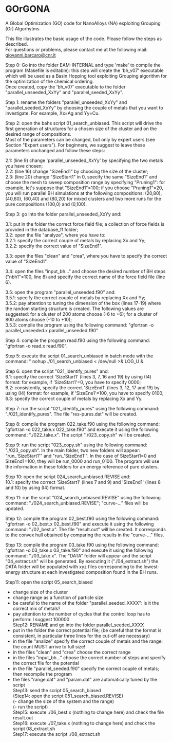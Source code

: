 # GOrGONA
A Global Optimization (GO) code for NanoAlloys (NA) exploiting Grouping (Gr) Algorhytms

This file illustrates the basic usage of the code. Please follow the steps as described. \
For questions or problems, please contact me at the following mail: giovanni.barcaro@cnr.it

Step 0: Go into the folder EAM-INTERNAL and type 'make' to compile the program (Makefile is editable): this step will create the 'bh_v07' executable which will be used as a Basin Hopping tool exploiting Grouping algorithm for the optimization of the chemical ordering. \
Once created, copy the 'bh_v07' executable to the folder "parallel_unseeded_XxYy" and "parallel_seeded_XxYy".

Step 1: rename the folders "parallel_unseeded_XxYy" and "parallel_seeded_XxYy" by choosing the couple of metals that you want to investigate. For example, Xx=Ag and Yy=Cu.

Step 2: open the bahs script 01_search_unbiased. This script will drive the first generation of structures for a chosen size of the cluster and on the desired range of compositions. \
Most of the parameters can be changed, but only by expert users (see Section "Expert users"). For beginners, we suggest to leave these parameters unchanged and follow these steps:

2.1: (line 9) change 'parallel_unseeded_XxYy' by specifying the two metals you have chosen;\
2.2: (line 16) change "SizeEnd1" by choosing the size of the cluster;\
2.3: (line 20) change "SizeStart1" in 0, specify the same "SizeEnd1" and choose the mesh to sweep composition range by specifying "Pruning1": for example, let's suppose that "SizeEnd1"=100; if you choose "Pruning1"=20, you will run parallel BH simulations at the following compositions: (20,80), (40,60), (60,40) and (80,20) for mixed clusters and two more runs for the pure compositions (100,0) and (0,100).

Step 3: go into the folder parallel_unseeded_XxYy and:

3.1: put in the folder the correct force field file; a collection of force fields is provided in the database_ff folder;\
3.2: open the file "analyze", where you have to:\
3.2.1: specify the correct couple of metals by replacing Xx and Yy; \
3.2.2: specify the correct value of "SizeEnd1".

3.3: open the files "clean" and "crea", where you have to specify the correct value of "SizeEnd1".

3.4: open the files "input_bh..." and choose the desired number of BH steps ("nbh1"=100, line 8) and specify the correct name of the force field file (line 6).

3.5: open the program "parallel_unseeded.f90" and:\
3.5.1: specify the correct couple of metals by replacing Xx and Yy;\
3.5.2: pay attention to tuning the dimension of the box (lines 17-19) where the random starting structure is created. The following values are suggested: for a cluster of 200 atoms choose (-6 to +6); for a cluster of 800 atoms choose (-10 to +10);\
3.5.3: compile the program using the following command: "gfortran -o parallel_unseeded.x parallel_unseeded.f90"

Step 4: compile the program read.f90 using the following command: "gfortran -o read.x read.f90".

Step 5: execute the script 01_search_unbiased in batch mode with the command: " nohup ./01_search_unbiased < /dev/null >& LOG_U &.

Step 6: open the script "021_identify_pures" and: \
6.1: specify the correct 'SizeStart1' (lines 3, 7, 16 and 19) by using (I4) format: for example, if 'SizeStart1'=0, you have to specify 0000;\
6.2: consistently, specify the correct 'SizeEnd1' (lines 3, 12, 17 and 19) by using (I4) format: for example, if 'SizeEne1'=100, you have to specify 0100;\
6.3: specify the correct couple of metals by replacing Xx and Yy.

Step 7: run the script "021_identify_pures" using the following command: "./021_identify_pures". The file "res-pures.dat" will be created.

Step 8: compile the program 022_take.f90 using the following command: "gfortran -o 022_take.x 022_take.f90" and execute it using the following command: "./022_take.x". The script "./023_copy.sh" will be created.

Step 9: run the script "023_copy.sh" using the following command: "./023_copy.sh". In the main folder, two new folders will appear: "run_'SizeStart1'" and "run_'SizeEnd1'". In the case of SizeStart1=0 and SizeEnd1=100, they will be run_0000 and run_0100. The program will use the information in these folders for an energy reference of pure clusters.

Step 10: open the script 024_search_unbiased.REVISE and: \
10.1: specify the correct 'SizeStart1' (lines 7 and 9) and 'SizeEnd1' (lines 8 and 10) by using (I4) format.

Step 11: run the script "024_search_unbiased.REVISE" using the following command: "./024_search_unbiased.REVISE"; "curve-..." files will be updated.

Step 12: compile the program 02_best.f90 using the following command: "gfortran -o 02_best.x 02_best.f90" and execute it using the following command: "./02_best.x". The file "result.out" will be created. It corresponds to the convex hull obtained by comparing the results in the "curve-..." files.

Step 13: compile the program 03_take.f90 using the following command: "gfortran -o 03_take.x 03_take.f90" and execute it using the following command: "./03_take.x". The "DATA" folder will appear and the script "04_extract.sh" will be generated. By executing it ("./04_extract.sh") the DATA folder will be populated with xyz files corresponding to the lowest-energy structure at each investigated composition found in the BH runs.

 Step11: open the script 05_search_biased
 - change size of the cluster
 - change range as a function of particle size
 - be careful to the name of the folder "parallel_seeded_XXXX": is it the correct mix of metals?
 - pay attention to the number of cycles that the control loop has to perform: I suggest 100000 \
 Step12: RENAME and go into the folder parallel_seeded_XXXX
 - put in the folder the correct potential file; (be careful that the format is consistent, in particular three lines for the cut-off are necessary)
 - in the file "analize" specify the correct couple of metals and the range: the count MUST arrive to full size!
 - in the files "clean" and "crea" choose the correct range
 - in the files "input_bh..." choose the correct number of steps and specify the correct file for the potential
 - in the file "parallel_seeded.f90" specify the correct couple of metals; then recompile the program
 - the files "range.dat" and "param.dat" are automatically tuned by the script \
 Step13: send the script 05_search_biased \
(Step14: open the script 051_search_biased.REVISE) \
(- change the size of the system and the range) \
(- run the script) \
 Step15: execute ./06_best.x (nothing to change here) and check the file result.out \
 Step16: execute ./07_take.x (nothing to change here) and check the script 08_extract.sh \
 Step17: execute the script ./08_extract.sh
